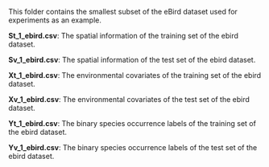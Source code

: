 This folder contains the smallest subset of the eBird dataset used for experiments as an example.

**St_1_ebird.csv**: The spatial information of the training set of the ebird dataset.

**Sv_1_ebird.csv**: The spatial information of the test set of the ebird dataset.

**Xt_1_ebird.csv**: The environmental covariates of the training set of the ebird dataset.

**Xv_1_ebird.csv**: The environmental covariates of the test set of the ebird dataset.

**Yt_1_ebird.csv**: The binary species occurrence labels of the training set of the ebird dataset.

**Yv_1_ebird.csv**: The binary species occurrence labels of the test set of the ebird dataset.
